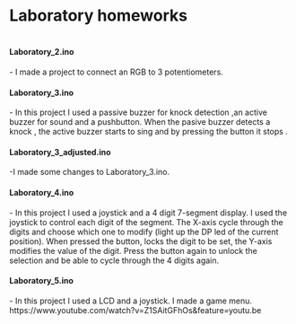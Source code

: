 <h1><b>Laboratory homeworks</b><h1>

<h4>Laboratory_2.ino </h4>- I made a project to connect an RGB to 3 potentiometers.


<h4>Laboratory_3.ino</h4> - In this project I used  a passive buzzer for knock detection ,an  active buzzer for sound and a pushbutton. When
                   the pasive buzzer detects a knock , the active buzzer starts to sing and by pressing  the button it stops .

<h4>Laboratory_3_adjusted.ino</h4>-I made some changes to Laboratory_3.ino.

<h4>Laboratory_4.ino </h4>- In this project I used a joystick and a 4 digit 7-segment display. I used the joystick to control each digit of the                     segment. The X-axis cycle through the digits and choose which one to modify (light up the DP led of the current position).                 When  pressed the button, locks the digit to be set, the Y-axis modifies the value of the digit. Press the button again to                 unlock the selection and be able to cycle through the 4 digits again.

<h4>Laboratory_5.ino</h4> - In this project I used a LCD and a joystick. I made a game menu.
                   https://www.youtube.com/watch?v=Z1SAitGFhOs&feature=youtu.be

